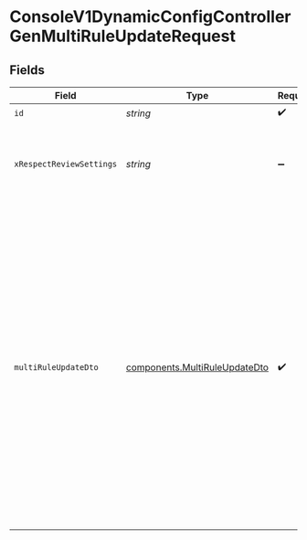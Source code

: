 # ConsoleV1DynamicConfigControllerGenMultiRuleUpdateRequest


## Fields

| Field                                                                                                                                                                                                                                                                                                                                               | Type                                                                                                                                                                                                                                                                                                                                                | Required                                                                                                                                                                                                                                                                                                                                            | Description                                                                                                                                                                                                                                                                                                                                         | Example                                                                                                                                                                                                                                                                                                                                             |
| --------------------------------------------------------------------------------------------------------------------------------------------------------------------------------------------------------------------------------------------------------------------------------------------------------------------------------------------------- | --------------------------------------------------------------------------------------------------------------------------------------------------------------------------------------------------------------------------------------------------------------------------------------------------------------------------------------------------- | --------------------------------------------------------------------------------------------------------------------------------------------------------------------------------------------------------------------------------------------------------------------------------------------------------------------------------------------------- | --------------------------------------------------------------------------------------------------------------------------------------------------------------------------------------------------------------------------------------------------------------------------------------------------------------------------------------------------- | --------------------------------------------------------------------------------------------------------------------------------------------------------------------------------------------------------------------------------------------------------------------------------------------------------------------------------------------------- |
| `id`                                                                                                                                                                                                                                                                                                                                                | *string*                                                                                                                                                                                                                                                                                                                                            | :heavy_check_mark:                                                                                                                                                                                                                                                                                                                                  | id                                                                                                                                                                                                                                                                                                                                                  |                                                                                                                                                                                                                                                                                                                                                     |
| `xRespectReviewSettings`                                                                                                                                                                                                                                                                                                                            | *string*                                                                                                                                                                                                                                                                                                                                            | :heavy_minus_sign:                                                                                                                                                                                                                                                                                                                                  | Optional header to respect review settings for mutation endpoints.                                                                                                                                                                                                                                                                                  |                                                                                                                                                                                                                                                                                                                                                     |
| `multiRuleUpdateDto`                                                                                                                                                                                                                                                                                                                                | [components.MultiRuleUpdateDto](../../models/components/multiruleupdatedto.md)                                                                                                                                                                                                                                                                      | :heavy_check_mark:                                                                                                                                                                                                                                                                                                                                  | N/A                                                                                                                                                                                                                                                                                                                                                 | {<br/>"rules": [<br/>{<br/>"name": "All Conditions",<br/>"id": "38ttpCpzrQFTMKcqFKk02l:10.00:1",<br/>"baseID": "38ttpCpzrQFTMKcqFKk02l",<br/>"passPercentage": 10,<br/>"conditions": [<br/>{<br/>"type": "user_id",<br/>"operator": "any",<br/>"targetValue": [<br/>0<br/>],<br/>"field": "string",<br/>"customID": "string"<br/>}<br/>],<br/>"returnValue": {},<br/>"returnValueJson5": {},<br/>"environments": [<br/>"string"<br/>]<br/>}<br/>]<br/>} |